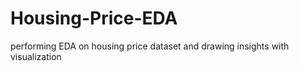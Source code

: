 # Housing-Price-EDA
performing EDA on housing price dataset and drawing insights with visualization
